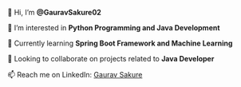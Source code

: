 
👋 Hi, I’m **@GauravSakure02**

👀 I’m interested in **Python Programming and Java Development**

🌱 Currently learning **Spring Boot Framework and Machine Learning**

💼 Looking to collaborate on projects related to **Java Developer**

📫 Reach me on LinkedIn: [Gaurav Sakure](https://www.linkedin.com/in/gauravsakure2002/)




